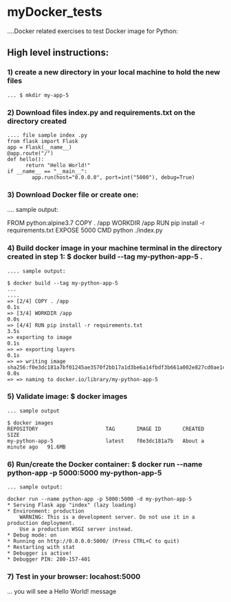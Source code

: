 # myDocker_tests
....Docker related exercises to test Docker image for Python:

## High level instructions:

### 1) create a new directory in your local machine to hold the new files
    ... $ mkdir my-app-5
    
### 2) Download files index.py and requirements.txt on the directory created
    .... file sample index .py
    from flask import Flask
    app = Flask(__name__)
    @app.route("/")
    def hello():
          return "Hello World!"
    if __name__ == "__main__":
            app.run(host="0.0.0.0", port=int("5000"), debug=True)

### 3) Download Docker file or create one:
   .... sample output:
   
   FROM python:alpine3.7
   COPY . /app
   WORKDIR /app
   RUN pip install -r requirements.txt
   EXPOSE 5000
   CMD python ./index.py

### 4) Build docker image in your machine terminal in the directory created in step 1: $ docker build --tag my-python-app-5 .
    .... sample output:
    
    $ docker build --tag my-python-app-5
    ...
    ....
    => [2/4] COPY . /app                                                                                                                                                0.1s
    => [3/4] WORKDIR /app                                                                                                                                               0.0s
    => [4/4] RUN pip install -r requirements.txt                                                                                                                        3.5s
    => exporting to image                                                                                                                                               0.1s
    => => exporting layers                                                                                                                                              0.1s
    => => writing image sha256:f0e3dc181a7bf01245ae3570f2bb17a1d3be6a14fbdf3b661a002e827cd0ae1c                                                                         0.0s
    => => naming to docker.io/library/my-python-app-5
 
### 5) Validate image: $ docker images
    ... sample output
    
    $ docker images
    REPOSITORY                      TAG       IMAGE ID       CREATED              SIZE
    my-python-app-5                 latest    f0e3dc181a7b   About a minute ago   91.6MB

### 6) Run/create the Docker container: $ docker run --name python-app -p 5000:5000 my-python-app-5
    ... sample output:
    
    docker run --name python-app -p 5000:5000 -d my-python-app-5
    * Serving Flask app "index" (lazy loading)
    * Environment: production
        WARNING: This is a development server. Do not use it in a production deployment.
        Use a production WSGI server instead.
    * Debug mode: on
    * Running on http://0.0.0.0:5000/ (Press CTRL+C to quit)
    * Restarting with stat
    * Debugger is active!
    * Debugger PIN: 280-157-401
   
### 7) Test in your browser: locahost:5000
   ... you will see a Hello World! message
